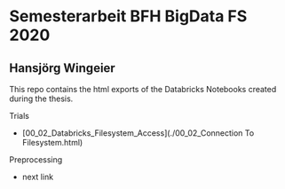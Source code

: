 # Semesterarbeit BFH BigData FS 2020 
## Hansjörg Wingeier


This repo contains the html exports of the Databricks Notebooks created during the thesis.

Trials
* [00_02_Databricks_Filesystem_Access](./00_02_Connection To Filesystem.html)

Preprocessing
* next link